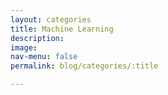 ```yaml
---
layout: categories
title: Machine Learning
description:
image:
nav-menu: false
permalink: blog/categories/:title

---
```

